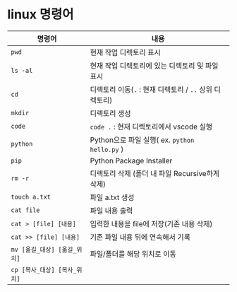 # linux 명령어



| 명령어                       | 내용                                                    |
| ---------------------------- | ------------------------------------------------------- |
| `pwd`                        | 현재 작업 디렉토리 표시                                 |
| `ls -al`                     | 현재 작업 디렉토리에 있는 디렉토리 및 파일 표시         |
| `cd`                         | 디렉토리 이동(`.` : 현재 디렉토리 / `..` 상위 디렉토리) |
| `mkdir`                      | 디렉토리 생성                                           |
| `code`                       | `code .` : 현재 디렉토리에서 vscode 실행                |
| `python`                     | Python으로 파일 실행( ex. `python hello.py` )           |
| `pip`                        | Python Package Installer                                |
| `rm -r`                      | 디렉토리 삭제 (폴더 내 파일 Recursive하게 삭제)         |
| `touch a.txt`                | 파일 a.txt 생성                                         |
| `cat file`                   | 파일 내용 출력                                          |
| `cat > [file] [내용]`        | 입력한 내용을 file에 저장(기존 내용 삭제)               |
| `cat >> [file] [내용]`       | 기존 파일 내용 뒤에 연속해서 기록                       |
| `mv [옮길_대상] [옮길_위치]` | 파일/폴더를 해당 위치로 이동                            |
| `cp [복사_대상] [복사_위치]` |                                                         |
